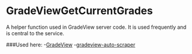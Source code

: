 # GradeViewGetCurrentGrades
A helper function used in GradeView server code. It is used frequently and is central to the service.

###Used here:
-[GradeView](https://github.com/KihtrakRaknas/GradeView)
-[gradeview-auto-scraper](https://github.com/KihtrakRaknas/gradeview-auto-scraper)
